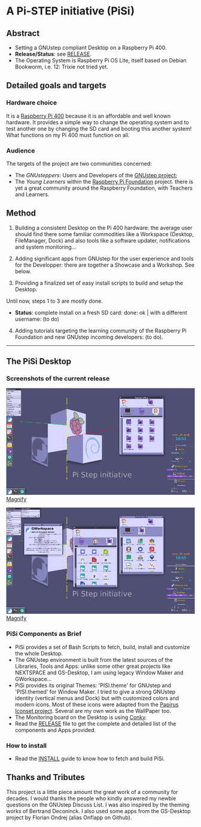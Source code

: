 # A Pi-STEP initiative (PiSi)

## Abstract

- Setting a GNUstep compliant Desktop on a Raspberry Pi 400.
- **Release/Status**: see [RELEASE](pisi/RELEASE).
- The Operating System is Raspberry Pi OS Lite, itself based on Debian Bookworm, i.e. 12: Trixie not tried yet.

## Detailed goals and targets

### Hardware choice

It is a [Raspberry Pi 400](https://www.raspberrypi.com/products/raspberry-pi-400/specifications/) because it is an affordable and well known hardware. It provides a simple way 
to change the operating system and to test another one by changing the SD card and booting this another system! What functions on my Pi 400 must function on all.

### Audience

The targets of the project are two communities concerned: 

- The *GNUsteppers*: Users and Developers of the [GNUstep project](https://www.gnustep.org/);
- The *Young Learners* within the [Raspberry Pi Foundation](https://www.raspberrypi.org/) project. there is yet a great community around the Raspberry Foundation,  with Teachers and Learners. 

## Method

1) Building a consistent Desktop on the Pi 400 hardware: the average user should find there some familiar commodities like a Workspace (Desktop, FileManager, Dock) and also tools like a software updater, notifications and system monitoring...

2) Adding significant apps from GNUstep for the user experience and tools for the Developper: there are together a Showcase and a Workshop. See below.

3) Providing a finalized set of easy install scripts to build and setup the Desktop.

Until now, steps 1 to 3 are mostly done.
  - **Status**: complete install on a fresh SD card: done: ok | with a different username: (to do)

4) Adding tutorials targeting the learning community of the Raspberry Pi 
 Foundation and new GNUstep incoming developers: (to do).

---

## The PiSi Desktop

### Screenshots of the current release

![With the Home Directory](./Screenshots/Screenshot_V01_Home_mini.jpg)
[Magnify](./Screenshots/Screenshot_V01_Home.jpg)

![With the Applications Directory](./Screenshots/Screenshot_V01_Apps_mini.jpg)
[Magnify](./Screenshots/Screenshot_V01_Apps.jpg)

### PiSi Components as Brief

- PiSi provides a set of Bash Scripts to fetch, build, install and customize the whole Desktop.
- The GNUstep environment is built from the latest sources of the Libraries, Tools and Apps: unlike some other great projects like NEXTSPACE and GS-Desktop, I am using legacy Window Maker and GWorkspace...
- PiSi provides its original Themes: 'PISI.theme' for GNUstep and 'PISI.themed' for Window Maker. I tried to give a strong GNUstep identity (vertical menus and Dock) but with customized colors and modern icons. Most of these icons were adapted from the [Papirus Iconset project](https://github.com/PapirusDevelopmentTeam/papirus-icon-theme). Several are my own work as the WallPaper too.
- The Monitoring board on the Desktop is using [Conky](https://github.com/brndnmtthws/conky).
- Read the [RELEASE](./pisi/RELEASE) file to get the complete and detailed list of the components and Apps provided.

### How to install

- Read the [INSTALL](./pisi/INSTALL) guide to know how to fetch and build PiSi.

## Thanks and Tributes

This project is a little piece amount the great work of a community for decades. I would thanks the people who kindly answered my newbie questions on the GNUstep Discuss List. I was also inspired by the theming works of Bertrand Deconinck. I also used some apps from the GS-Desktop project by Florian Ondrej (alias Onflapp on Github).

